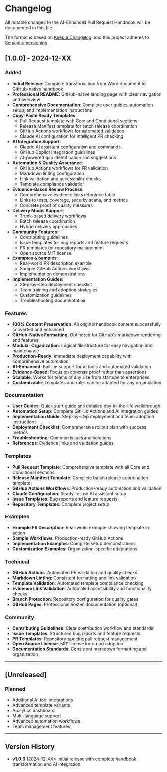 # Changelog

All notable changes to the AI-Enhanced Pull Request Handbook will be documented in this file.

The format is based on [Keep a Changelog](https://keepachangelog.com/en/1.0.0/),
and this project adheres to [Semantic Versioning](https://semver.org/spec/v2.0.0.html).

## [1.0.0] - 2024-12-XX

### Added
- **Initial Release**: Complete transformation from Word document to GitHub-native handbook
- **Professional README**: GitHub-native landing page with clear navigation and overview
- **Comprehensive Documentation**: Complete user guides, automation setup, and implementation instructions
- **Copy-Paste Ready Templates**: 
  - Pull Request template with Core and Conditional sections
  - Release Manifest template for batch release coordination
  - GitHub Actions workflows for automated validation
  - Claude AI configuration for intelligent PR checking
- **AI Integration Support**:
  - Claude AI assistant configuration and commands
  - GitHub Copilot integration guidelines
  - AI-powered gap identification and suggestions
- **Automation & Quality Assurance**:
  - GitHub Actions workflows for PR validation
  - Markdown linting configuration
  - Link validation and accessibility checks
  - Template compliance validation
- **Evidence-Based Review Process**:
  - Comprehensive evidence links reference table
  - Links to tests, coverage, security scans, and metrics
  - Concrete proof of quality measures
- **Delivery Model Support**:
  - Trunk-based delivery workflows
  - Batch release coordination
  - Hybrid delivery approaches
- **Community Features**:
  - Contributing guidelines
  - Issue templates for bug reports and feature requests
  - PR templates for repository management
  - Open source MIT license
- **Examples & Samples**:
  - Real-world PR description example
  - Sample GitHub Actions workflows
  - Implementation demonstrations
- **Implementation Guides**:
  - Step-by-step deployment checklist
  - Team training and adoption strategies
  - Customization guidelines
  - Troubleshooting documentation

### Features
- **100% Content Preservation**: All original handbook content successfully converted and enhanced
- **GitHub-Native Formatting**: Optimized for GitHub's markdown rendering and features
- **Modular Organization**: Logical file structure for easy navigation and maintenance
- **Production-Ready**: Immediate deployment capability with comprehensive automation
- **AI-Enhanced**: Built-in support for AI tools and automated validation
- **Evidence-Based**: Focus on concrete proof rather than assertions
- **Scalable**: Works for teams of any size from startups to enterprises
- **Customizable**: Templates and rules can be adapted for any organization

### Documentation
- **User Guides**: Quick start guide and detailed day-in-the-life walkthrough
- **Automation Setup**: Complete GitHub Actions and AI integration guides
- **Implementation Guide**: Step-by-step deployment and team adoption instructions
- **Deployment Checklist**: Comprehensive rollout plan with success metrics
- **Troubleshooting**: Common issues and solutions
- **References**: Evidence links and validation guides

### Templates
- **Pull Request Template**: Comprehensive template with all Core and Conditional sections
- **Release Manifest Template**: Complete batch release coordination template
- **GitHub Actions Workflows**: Production-ready automation and validation
- **Claude Configuration**: Ready-to-use AI assistant setup
- **Issue Templates**: Bug reports and feature requests
- **Repository Templates**: Complete project setup

### Examples
- **Example PR Description**: Real-world example showing template in action
- **Sample Workflows**: Production-ready GitHub Actions
- **Implementation Examples**: Complete setup demonstrations
- **Customization Examples**: Organization-specific adaptations

### Technical
- **GitHub Actions**: Automated PR validation and quality checks
- **Markdown Linting**: Consistent formatting and link validation
- **Template Validation**: Automated template compliance checking
- **Evidence Link Validation**: Automated accessibility and functionality checks
- **Branch Protection**: Repository configuration for quality gates
- **GitHub Pages**: Professional hosted documentation (optional)

### Community
- **Contributing Guidelines**: Clear contribution workflow and standards
- **Issue Templates**: Structured bug reports and feature requests
- **PR Templates**: Repository-specific pull request management
- **Open Source License**: MIT license for broad adoption
- **Documentation Standards**: Consistent markdown formatting and organization

---

## [Unreleased]

### Planned
- Additional AI tool integrations
- Advanced template variants
- Analytics dashboard
- Multi-language support
- Advanced automation workflows
- Team management features

---

## Version History

- **v1.0.0** (2024-12-XX): Initial release with complete handbook transformation and AI integration
